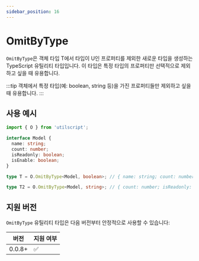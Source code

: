```yaml
---
sidebar_position: 16
---
```


# OmitByType

`OmitByType`은 객체 타입 T에서 타입이 U인 프로퍼티를 제외한 새로운 타입을 생성하는 TypeScript 유틸리티 타입입니다. 이 타입은 특정 타입의 프로퍼티만 선택적으로 제외하고 싶을 때 유용합니다.

:::tip
객체에서 특정 타입(예: boolean, string 등)을 가진 프로퍼티들만 제외하고 싶을 때 유용합니다.
:::

## 사용 예시

```ts
import { O } from 'utilscript';

interface Model {
  name: string;
  count: number;
  isReadonly: boolean;
  isEnable: boolean;
}

type T = O.OmitByType<Model, boolean>; // { name: string; count: number }

type T2 = O.OmitByType<Model, string>; // { count: number; isReadonly: boolean; isEnable: boolean }
```

## 지원 버전

`OmitByType` 유틸리티 타입은 다음 버전부터 안정적으로 사용할 수 있습니다:

| 버전   | 지원 여부 |
| ------ | --------- |
| 0.0.8+ | ✅        |
